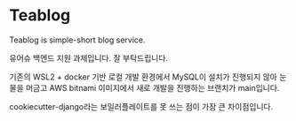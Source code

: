 Teablog
=======

Teablog is simple-short blog service.

유어슈 백엔드 지원 과제입니다. 잘 부탁드립니다.

기존의 WSL2 + docker 기반 로컬 개발 환경에서 MySQL이 설치가 진행되지 않아
눈물을 머금고 AWS bitnami 이미지에서 새로 개발을 진행하는 브랜치가 main입니다.

cookiecutter-django라는 보일러플레이트를 못 쓰는 점이 가장 큰 차이점입니다.


